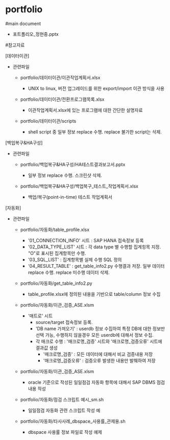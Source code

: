 # portfolio

#main document
- 포트폴리오_정현중.pptx 



#참고자료

[데이터이관]

- 관련파일

  - portfolio/데이터이관/이관작업계획서.xlsx
    - UNIX to linux, 버전 업그레이드를 위한 export/import 이관 방식을 사용

  - portfolio/데이터이관/전환프로그램목록.xlsx
    - 이관작업계획서.xlsx에 있는 프로그램에 대한 간단한 설명자료

  - portfolio/데이터이관/scripts
    - shell script 중 일부 정보 replace 수행. replace 불가한 script는 삭제.


[백업복구&HA구성]

- 관련파일
  - portfolio/백업복구&HA구성/HA테스트결과보고서.pptx
    - 일부 정보 replace 수행. 스크린샷 삭제.

  - portfolio/백업복구&HA구성/백업복구_테스트_작업계획서.xlsx
    - 백업/복구(point-in-time) 테스트 작업계획서 


[자동화]

- 관련파일
  - portfolio/자동화/table_profile.xlsx
    - '01_CONNECTION_INFO' 시트 : SAP HANA 접속정보 등록
    - '02_DATA_TYPE_LIST' 시트 : 각 data type 별 수행할 집계힝목 지정. "O"로 표시된 집계항목만 수행.
    - '03_SQL_LIST' : 집계항목별 실제 수행 SQL 정의
    - '04_RESULT_TABLE' : get_table_info2.py 수행결과 저장. 일부 데이터 replace 수행. replace 미수행 데이터 삭제.

  - portfolio/자동화/get_table_info2.py
    - table_profile.xlsx에 정의된 내용을 기반으로 table/column 정보 수집

  - portfolio/자동화/이관_검증_ASE.xlsm
    - '매트로' 시트
      - source/target 접속정보 등록. 
      - 'DB name 가져오기' : userdb 정보 수집하여 특정 DB에 대한 정보만 선택 가능, 수행하지 않을경우 모든 userdb에 대해서 정보 수집.
      - 각 매크로 수행 : '매크로명_검증' 시트와 '매크로명_검증오류' 시트에 결과값 생성
        - '매크로명_검증' : 모든 데이터에 대해서 비교 검증내용 저장
        - '매크로명_검증오류' : 검증오류 발생한 내용만 발췌하여 저장

  - portfolio/자동화/이관_검증_ASE.xlsm
    - oracle 기준으로 작성된 일일점검 자동화 항목에 대해서 SAP DBMS 점검내용 작성

  - portfolio/자동화/점검 스크립트 예시_sm.sh
    - 일일점검 자동화 관련 스크립트 작성 예

  - portfolio/자동화/타사사례_dbspace_사용률_관제용.sh
    - dbspace 사용률 정보 파일로 작성 예제

